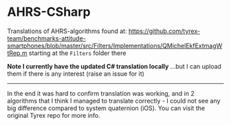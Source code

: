 # AHRS-CSharp
Translations of AHRS-algorithms found at: https://github.com/tyrex-team/benchmarks-attitude-smartphones/blob/master/src/Filters/Implementations/QMichelEkfExtmagWtRep.m
starting at the `Filters` folder there


**Note I currently have the updated C# translation locally** ...but I can upload them if there is any interest (raise an issue for it)

---

In the end it was hard to confirm translation was working, and in 2 algorithms that I think I managed to translate correctly - I could not see any big difference compared to system quaternion (iOS). You can visit the original Tyrex repo for more info.
